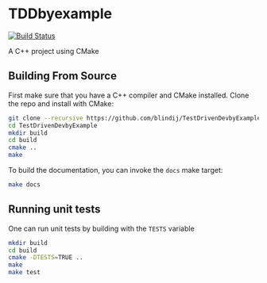 # TDDbyexample

[![Build Status](https://travis-ci.com/blindij/TestDrivenDevbyExample.svg?branch=master)](https://travis-ci.com/blindij/TestDrivenDevbyExample)

A C++ project using CMake

## Building From Source

First make sure that you have a C++ compiler and CMake installed. Clone the repo and install with CMake:

```bash
git clone --recursive https://github.com/blindij/TestDrivenDevbyExample.git
cd TestDrivenDevbyExample
mkdir build
cd build
cmake ..
make
```

To build the documentation, you can invoke the `docs` make target:

```bash
make docs
```

## Running unit tests

One can run unit tests by building with the `TESTS` variable

```bash
mkdir build
cd build
cmake -DTESTS=TRUE ..
make
make test
```


